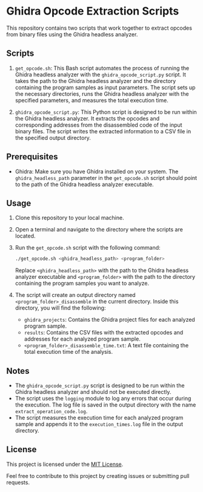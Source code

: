# Ghidra Opcode Extraction Scripts

This repository contains two scripts that work together to extract opcodes from binary files using the Ghidra headless analyzer.

## Scripts

1. `get_opcode.sh`: This Bash script automates the process of running the Ghidra headless analyzer with the `ghidra_opcode_script.py` script. It takes the path to the Ghidra headless analyzer and the directory containing the program samples as input parameters. The script sets up the necessary directories, runs the Ghidra headless analyzer with the specified parameters, and measures the total execution time.

2. `ghidra_opcode_script.py`: This Python script is designed to be run within the Ghidra headless analyzer. It extracts the opcodes and corresponding addresses from the disassembled code of the input binary files. The script writes the extracted information to a CSV file in the specified output directory.

## Prerequisites

- Ghidra: Make sure you have Ghidra installed on your system. The `ghidra_headless_path` parameter in the `get_opcode.sh` script should point to the path of the Ghidra headless analyzer executable.

## Usage

1. Clone this repository to your local machine.

2. Open a terminal and navigate to the directory where the scripts are located.

3. Run the `get_opcode.sh` script with the following command:

   ```bash
   ./get_opcode.sh <ghidra_headless_path> <program_folder>
   ```

   Replace `<ghidra_headless_path>` with the path to the Ghidra headless analyzer executable and `<program_folder>` with the path to the directory containing the program samples you want to analyze.

4. The script will create an output directory named `<program_folder>_disassemble` in the current directory. Inside this directory, you will find the following:
   - `ghidra_projects`: Contains the Ghidra project files for each analyzed program sample.
   - `results`: Contains the CSV files with the extracted opcodes and addresses for each analyzed program sample.
   - `<program_folder>_disassemble_time.txt`: A text file containing the total execution time of the analysis.

## Notes

- The `ghidra_opcode_script.py` script is designed to be run within the Ghidra headless analyzer and should not be executed directly.
- The script uses the `logging` module to log any errors that occur during the execution. The log file is saved in the output directory with the name `extract_operation_code.log`.
- The script measures the execution time for each analyzed program sample and appends it to the `execution_times.log` file in the output directory.

## License

This project is licensed under the [MIT License](https://github.com/louiskyee/OpCodeReverseTool/blob/main/LICENSE).

Feel free to contribute to this project by creating issues or submitting pull requests.
